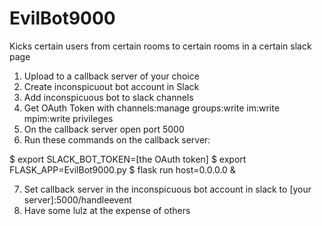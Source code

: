 # EvilBot9000
Kicks certain users from certain rooms to certain rooms in a certain slack page

1. Upload to a callback server of your choice
2. Create inconspicuout bot account in Slack
3. Add inconspicuous bot to slack channels
4. Get OAuth Token with channels:manage  groups:write  im:write  mpim:write privileges
5. On the callback server open port 5000
6. Run these commands on the callback server:

$ export SLACK_BOT_TOKEN=[the OAuth token]
$ export FLASK_APP=EvilBot9000.py
$ flask run host=0.0.0.0 &

7. Set callback server in the inconspicuous bot account in slack to [your server]:5000/handleevent
8. Have some lulz at the expense of others
